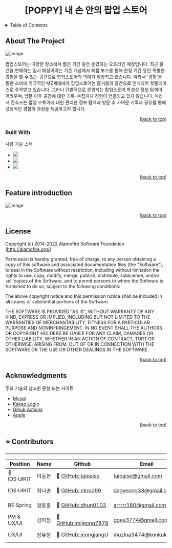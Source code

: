 <!-- Improved compatibility of back to top link: See: https://github.com/othneildrew/Best-README-Template/pull/73 -->
<a name="readme-top"></a>
<!--
*** Thanks for checking out the Best-README-Template. If you have a suggestion
*** that would make this better, please fork the repo and create a pull request
*** or simply open an issue with the tag "enhancement".
*** Don't forget to give the project a star!
*** Thanks again! Now go create something AMAZING! :D
-->




  <h1 align="center">[POPPY] 내 손 안의 팝업 스토어</h1>

  
</div>



<!-- TABLE OF CONTENTS -->
<details>
  <summary>Table of Contents</summary>
  <ol>
    <li>
      <a href="#about-the-project">About The Project</a>
      <ul>
        <li><a href="#built-with">Built With</a></li>
      </ul>
    </li>
    <li><a href="#preview">Preview</a></li>
    <li><a href="#license">License</a></li>
    <li><a href="#acknowledgments">Acknowledgments</a></li>
    <li><a href="#contributors">Contributors</a></li>
  </ol>
</details>



<!-- ABOUT THE PROJECT -->
## About The Project

![image](https://github.com/dhun0103/algorithm/assets/112223836/82455f18-550c-4d44-beee-f3929ffa933f)

팝업스토어는 다양한 장소에서 짧은 기간 동안 운영되는 오프라인 매장입니다.
최근 물건을 판매하는 임시 매장이라는 기존 개념에서 체험 부스를 통해 한정 기간 동안 특별한 경험을 할 수 있는 공간으로 팝업스토어의 의미가 확장되고 있습니다. 따라서 '경험'을 통한 소비에 적극적인 MZ세대에게 팝업스토어는 즐거움의 공간으로 인식되어 핫플레이스로 주목받고 있습니다. 그러나 단발적으로 운영되는 팝업스토어 특성상 정보 탐색이 어려우며, 방문 이후 공간에 대한 기록･수집까지 경험이 연결되고 있지 않습니다.
따라서 칸쵸즈는 팝업 스토어에 대한 편리한 정보 탐색과 방문 후 가벼운 기록과 공유를 통해 긍정적인 경험의 과정을 제공하고자 합니다.

<p align="right">(<a href="#readme-top">back to top</a>)</p>



### Built With

사용 기술 스택

* <img src="https://img.shields.io/badge/UIkit-2396F3?style=for-the-badge&logo=UIkit&logoColor=white">

* <img src="https://img.shields.io/badge/springboot-6DB33F?style=for-the-badge&logo=springboot&logoColor=white">
* <img src="https://img.shields.io/badge/MySQL-4479A1?style=for-the-badge&logo=MySQL&logoColor=white">

<p align="right">(<a href="#readme-top">back to top</a>)</p>





<!-- USAGE EXAMPLES -->
## Feature introduction

![image](https://github.com/dhun0103/algorithm/assets/112223836/bebf2ca0-b0ca-41b6-950a-3bb9e250e14b)

<p align="right">(<a href="#readme-top">back to top</a>)</p>





<!-- LICENSE -->
## License

Copyright (c) 2014-2022 Alamofire Software Foundation (http://alamofire.org/)

Permission is hereby granted, free of charge, to any person obtaining a copy
of this software and associated documentation files (the "Software"), to deal
in the Software without restriction, including without limitation the rights
to use, copy, modify, merge, publish, distribute, sublicense, and/or sell
copies of the Software, and to permit persons to whom the Software is
furnished to do so, subject to the following conditions:

The above copyright notice and this permission notice shall be included in
all copies or substantial portions of the Software.

THE SOFTWARE IS PROVIDED "AS IS", WITHOUT WARRANTY OF ANY KIND, EXPRESS OR
IMPLIED, INCLUDING BUT NOT LIMITED TO THE WARRANTIES OF MERCHANTABILITY,
FITNESS FOR A PARTICULAR PURPOSE AND NONINFRINGEMENT. IN NO EVENT SHALL THE
AUTHORS OR COPYRIGHT HOLDERS BE LIABLE FOR ANY CLAIM, DAMAGES OR OTHER
LIABILITY, WHETHER IN AN ACTION OF CONTRACT, TORT OR OTHERWISE, ARISING FROM,
OUT OF OR IN CONNECTION WITH THE SOFTWARE OR THE USE OR OTHER DEALINGS IN
THE SOFTWARE.

<p align="right">(<a href="#readme-top">back to top</a>)</p>






<!-- ACKNOWLEDGMENTS -->
## Acknowledgments

주요 기술의 참고한 문헌 또는 사이트

* [Mysql](https://dhun.tistory.com/7)
* [Kakao Login](https://shxrecord.tistory.com/290)
* [Gihub Actions](https://bcp0109.tistory.com/363)
* [Apple](https://developer.apple.com/documentation/)

<p align="right">(<a href="#readme-top">back to top</a>)</p>


## ⭐️ Contributors
<hr/>

| Position                 | Name   | Github                                                     | Email   |      EN_Name        |       
| ------------------------ | ------ | -------------------------------------------------------- | ---- | -------------- |
| 🔰 IOS·UIKIT | 이동현 | 🔗 [GitHub::taipaise](https://github.com/taipaise)       | taipaise@gmail.com |      Lee Donghyun         |
| IOS·UIKIT   | 최다경 | 🔗 [GitHub::ekrud99](https://github.com/ekrud99)     | dagyeong33@gmail.com |      Dagyeong Choi          |
| BE·Spring                | 정동훈 | 🔗 [GitHub::dhun0103](https://github.com/dhun0103)   | arrrrr180@gmail.com |     Jeong Dong Hun            |
| PM & UX/UI             | 김미정 | 🔗 [GitHub::mijeong7878](https://github.com/mijeong7878)   | ggee3774@gmail.com |       Kim Mi Jeong               |
| UX/UI                    | 장유정 | 🔗 [GitHub::jeongjangU](https://github.com/jeongjangu)      | muzloa3474@konkuk.ac.kr |    Jang Yujeong         |


<!-- MARKDOWN LINKS & IMAGES -->
<!-- https://www.markdownguide.org/basic-syntax/#reference-style-links -->
[contributors-shield]: https://img.shields.io/github/contributors/othneildrew/Best-README-Template.svg?style=for-the-badge
[contributors-url]: https://github.com/othneildrew/Best-README-Template/graphs/contributors
[forks-shield]: https://img.shields.io/github/forks/othneildrew/Best-README-Template.svg?style=for-the-badge
[forks-url]: https://github.com/othneildrew/Best-README-Template/network/members
[stars-shield]: https://img.shields.io/github/stars/othneildrew/Best-README-Template.svg?style=for-the-badge
[stars-url]: https://github.com/othneildrew/Best-README-Template/stargazers
[issues-shield]: https://img.shields.io/github/issues/othneildrew/Best-README-Template.svg?style=for-the-badge
[issues-url]: https://github.com/othneildrew/Best-README-Template/issues
[license-shield]: https://img.shields.io/github/license/othneildrew/Best-README-Template.svg?style=for-the-badge
[license-url]: https://github.com/othneildrew/Best-README-Template/blob/master/LICENSE.txt
[linkedin-shield]: https://img.shields.io/badge/-LinkedIn-black.svg?style=for-the-badge&logo=linkedin&colorB=555
[linkedin-url]: https://linkedin.com/in/othneildrew
[product-screenshot]: images/screenshot.png
[Next.js]: https://img.shields.io/badge/next.js-000000?style=for-the-badge&logo=nextdotjs&logoColor=white
[Next-url]: https://nextjs.org/
[React.js]: https://img.shields.io/badge/React-20232A?style=for-the-badge&logo=react&logoColor=61DAFB
[React-url]: https://reactjs.org/
[Vue.js]: https://img.shields.io/badge/Vue.js-35495E?style=for-the-badge&logo=vuedotjs&logoColor=4FC08D
[Vue-url]: https://vuejs.org/
[Angular.io]: https://img.shields.io/badge/Angular-DD0031?style=for-the-badge&logo=angular&logoColor=white
[Angular-url]: https://angular.io/
[Svelte.dev]: https://img.shields.io/badge/Svelte-4A4A55?style=for-the-badge&logo=svelte&logoColor=FF3E00
[Svelte-url]: https://svelte.dev/
[Laravel.com]: https://img.shields.io/badge/Laravel-FF2D20?style=for-the-badge&logo=laravel&logoColor=white
[Laravel-url]: https://laravel.com
[Bootstrap.com]: https://img.shields.io/badge/Bootstrap-563D7C?style=for-the-badge&logo=bootstrap&logoColor=white
[Bootstrap-url]: https://getbootstrap.com
[JQuery.com]: https://img.shields.io/badge/jQuery-0769AD?style=for-the-badge&logo=jquery&logoColor=white
[JQuery-url]: https://jquery.com 
